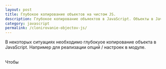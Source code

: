 ```yaml
---
layout: post
title: Глубокое копирование объектов на чистом JS.
description: Глубокое копирование объяектов в JavaScript. Объекты в Javascript.
category: javascript
permalink: /clonirovanie-objectov-js/
---
```


В некоторых ситуациях необходимо глубокуое копирование объекта в JavaScript. Например для реализации опций / настроек в модуле. 

<!--excerpt-->
<br />
Чтобы